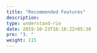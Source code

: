 ```yaml
---
title: "Recommended Features"
description:
type: understand-rio
date: 2019-10-23T16:16:22+05:30
pre: "3. "
weight: 115
---
```


